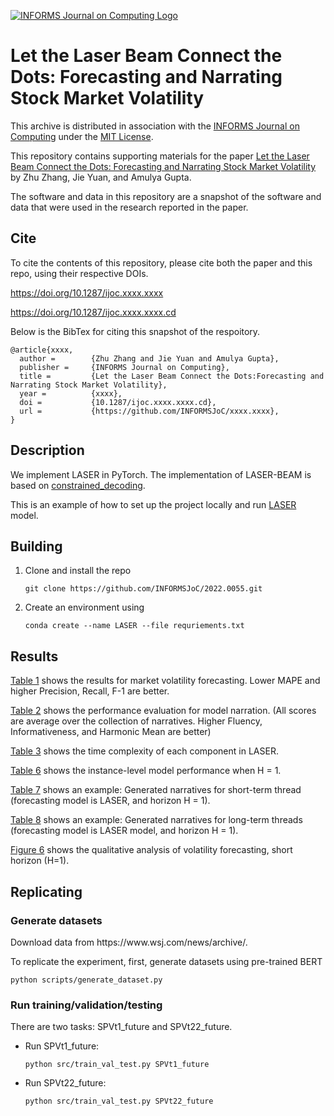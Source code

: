 [![INFORMS Journal on Computing Logo](https://INFORMSJoC.github.io/logos/INFORMS_Journal_on_Computing_Header.jpg)](https://pubsonline.informs.org/journal/ijoc)

# Let the Laser Beam Connect the Dots: Forecasting and Narrating Stock Market Volatility

This archive is distributed in association with the [INFORMS Journal on
Computing](https://pubsonline.informs.org/journal/ijoc) under the [MIT License](LICENSE).

This repository contains supporting materials for the paper [Let the Laser Beam Connect the Dots: Forecasting and Narrating Stock Market Volatility](https://doi.org/10.1287/ijoc.2022.0055) by Zhu Zhang, Jie Yuan, and Amulya Gupta.

The software and data in this repository are a snapshot of the software and data that were used in the research reported in the paper.

## Cite

To cite the contents of this repository, please cite both the paper and this repo, using their respective DOIs.

https://doi.org/10.1287/ijoc.xxxx.xxxx

https://doi.org/10.1287/ijoc.xxxx.xxxx.cd

Below is the BibTex for citing this snapshot of the respoitory.

```
@article{xxxx,
  author =        {Zhu Zhang and Jie Yuan and Amulya Gupta},
  publisher =     {INFORMS Journal on Computing},
  title =         {Let the Laser Beam Connect the Dots:Forecasting and Narrating Stock Market Volatility},
  year =          {xxxx},
  doi =           {10.1287/ijoc.xxxx.xxxx.cd},
  url =           {https://github.com/INFORMSJoC/xxxx.xxxx},
}  
```

## Description
We implement LASER in PyTorch. The implementation of LASER-BEAM is based on [constrained_decoding](https://github.com/chrishokamp/constrained_decoding/tree/master).

This is an example of how to set up the project locally and run [LASER](results/LASER4.png) model.

## Building

1. Clone and install the repo
   ```
   git clone https://github.com/INFORMSJoC/2022.0055.git
   ```
  
2. Create an environment using
   ```
   conda create --name LASER --file requriements.txt
   ```

## Results

[Table 1](results/Table1.png) shows the results for market volatility forecasting. Lower MAPE and higher Precision, Recall, F-1 are better.

[Table 2](results/Table2.png) shows the performance evaluation for model narration. (All scores are average over the collection of narratives.
Higher Fluency, Informativeness, and Harmonic Mean are better)

[Table 3](results/Table3.png) shows the time complexity of each component in LASER.

[Table 6](results/Table6.png) shows the instance-level model performance when H = 1.

[Table 7](results/Table7.png) shows an example: Generated narratives for short-term thread (forecasting model is LASER, and horizon H = 1).

[Table 8](results/Table8.png) shows an example: Generated narratives for long-term threads (forecasting model is LASER model, and horizon H = 1).

[Figure 6](results/F6.png) shows the qualitative analysis of volatility forecasting, short horizon (H=1).

## Replicating

<h3 align="left">Generate datasets</h3>
Download data from https://www.wsj.com/news/archive/.

To replicate the experiment, first, generate datasets using pre-trained BERT

  ```
  python scripts/generate_dataset.py
  ```

<h3 align="left">Run training/validation/testing</h3>
There are two tasks: SPVt1_future and SPVt22_future.

* Run SPVt1_future: 
  ```
  python src/train_val_test.py SPVt1_future
  ```

* Run SPVt22_future:
  ```
  python src/train_val_test.py SPVt22_future
  ```
